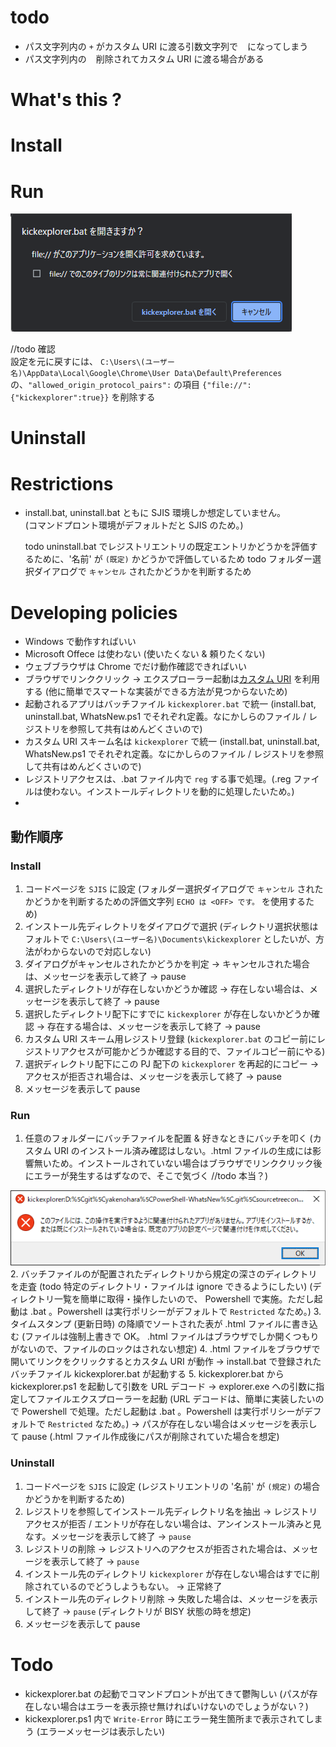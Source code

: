 # todo

 - パス文字列内の `+` がカスタム URI に渡る引数文字列で ` ` になってしまう
 - パス文字列内の ` ` 削除されてカスタム URI に渡る場合がある

# What's this ?

# Install

# Run

![](assets/images/2023-12-04-11-19-34.png)  

//todo 確認  
設定を元に戻すには、
`C:\Users\(ユーザー名)\AppData\Local\Google\Chrome\User Data\Default\Preferences` の、`"allowed_origin_protocol_pairs":` の項目 `{"file://":{"kickexplorer":true}}` を削除する  

# Uninstall

# Restrictions

 - install.bat, uninstall.bat ともに SJIS 環境しか想定していません。  
   (コマンドプロント環境がデフォルトだと SJIS のため。)  

   todo uninstall.bat でレジストリエントリの既定エントリかどうかを評価するために、'名前' が `(既定)` かどうかで評価しているため
   todo フォルダー選択ダイアログで `キャンセル` されたかどうかを判断するため

# Developing policies

 - Windows で動作すればいい
 - Microsoft Offece は使わない (使いたくない & 頼りたくない)
 - ウェブブラウザは Chrome でだけ動作確認できればいい
 - ブラウザでリンククリック -> エクスプローラー起動は[カスタム URI](https://learn.microsoft.com/ja-jp/windows/uwp/launch-resume/launch-default-app) を利用する (他に簡単でスマートな実装ができる方法が見つからないため)
 - 起動されるアプリはバッチファイル `kickexplorer.bat` で統一 (install.bat, uninstall.bat, WhatsNew.ps1 でそれぞれ定義。なにかしらのファイル / レジストリを参照して共有はめんどくさいので)
 - カスタム URI スキーム名は `kickexplorer` で統一 (install.bat, uninstall.bat, WhatsNew.ps1 でそれぞれ定義。なにかしらのファイル / レジストリを参照して共有はめんどくさいので)
 - レジストリアクセスは、.bat ファイル内で `reg` する事で処理。(.reg ファイルは使わない。インストールディレクトリを動的に処理したいため。)
 - 
## 動作順序

### Install

1. コードページを `SJIS` に設定 (フォルダー選択ダイアログで `キャンセル` されたかどうかを判断するための評価文字列 `ECHO は <OFF> です。` を使用するため)
2. インストール先ディレクトリをダイアログで選択 (ディレクトリ選択状態はフォルトで `C:\Users\(ユーザー名)\Documents\kickexplorer` としたいが、方法がわからないので対応しない)
3. ダイアログがキャンセルされたかどうかを判定 -> キャンセルされた場合は、メッセージを表示して終了 -> pause
4. 選択したディレクトリが存在しないかどうか確認 -> 存在しない場合は、メッセージを表示して終了 -> pause
5. 選択したディレクトリ配下にすでに `kickexplorer` が存在しないかどうか確認 -> 存在する場合は、メッセージを表示して終了 -> pause
6. カスタム URI スキーム用レジストリ登録 (`kickexplorer.bat` のコピー前にレジストリアクセスが可能かどうか確認する目的で、ファイルコピー前にやる)
7. 選択ディレクトリ配下にこの PJ 配下の `kickexplorer` を再起的にコピー -> アクセスが拒否され場合は、メッセージを表示して終了 -> pause
8. メッセージを表示して pause

### Run

1. 任意のフォルダーにバッチファイルを配置 & 好きなときにバッチを叩く (カスタム URI のインストール済み確認はしない。.html ファイルの生成には影響無いため。インストールされていない場合はブラウザでリンククリック後にエラーが発生するはずなので、そこで気づく //todo 本当？)

![](assets/images/2023-12-14-22-05-39.png)  
2. バッチファイルのが配置されたディレクトリから規定の深さのディレクトリを走査 (todo 特定のディレクトリ・ファイルは ignore できるようにしたい) (ディレクトリ一覧を簡単に取得・操作したいので、 Powershell で実施。ただし起動は .bat 。Powershell は実行ポリシーがデフォルトで `Restricted` なため。)
3. タイムスタンプ (更新日時) の降順でソートされた表が .html ファイルに書き込む (ファイルは強制上書きで OK。 .html ファイルはブラウザでしか開くつもりがないので、ファイルのロックはされない想定)
4. .html ファイルをブラウザで開いてリンクをクリックするとカスタム URI が動作 -> install.bat で登録されたバッチファイル kickexplorer.bat が起動する
5. kickexplorer.bat から kickexplorer.ps1 を起動して引数を URL デコード -> explorer.exe への引数に指定してファイルエクスプローラーを起動 (URL デコードは、簡単に実装したいので Powershell で処理。ただし起動は .bat 。Powershell は実行ポリシーがデフォルトで `Restricted` なため。) -> パスが存在しない場合はメッセージを表示して pause (.html ファイル作成後にパスが削除されていた場合を想定)

### Uninstall

1. コードページを `SJIS` に設定 (レジストリエントリの '名前' が `(規定)` の場合かどうかを判断するため)
2. レジストリを参照してインストール先ディレクトリ名を抽出 -> レジストリアクセスが拒否 / エントリが存在しない場合は、アンインストール済みと見なす。メッセージを表示して終了 -> `pause`
3. レジストリの削除 -> レジストリへのアクセスが拒否された場合は、メッセージを表示して終了 -> `pause`
4. インストール先のディレクトリ `kickexplorer` が存在しない場合はすでに削除されているのでどうしようもない。 -> 正常終了
5. インストール先のディレクトリ削除 -> 失敗した場合は、メッセージを表示して終了 -> `pause` (ディレクトリが BISY 状態の時を想定)
6. メッセージを表示して pause

# Todo

 - kickexplorer.bat の起動でコマンドプロントが出てきて鬱陶しい (パスが存在しない場合はエラーを表示捺せ無ければいけないのでしょうがない？)
 - kickexplorer.ps1 内で `Write-Error` 時にエラー発生箇所まで表示されてしまう (エラーメッセージは表示したい)
